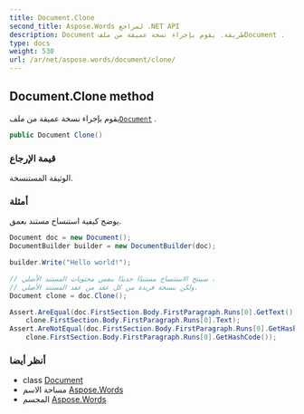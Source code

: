 ```yaml
---
title: Document.Clone
second_title: Aspose.Words لمراجع .NET API
description: Document طريقة. يقوم بإجراء نسخة عميقة من ملفDocument .
type: docs
weight: 530
url: /ar/net/aspose.words/document/clone/
---
```

## Document.Clone method

يقوم بإجراء نسخة عميقة من ملف[`Document`](../) .

```csharp
public Document Clone()
```

### قيمة الإرجاع

الوثيقة المستنسخة.

### أمثلة

يوضح كيفية استنساخ مستند بعمق.

```csharp
Document doc = new Document();
DocumentBuilder builder = new DocumentBuilder(doc);

builder.Write("Hello world!");

// سينتج الاستنساخ مستندًا جديدًا بنفس محتويات المستند الأصلي ،
// ولكن بنسخة فريدة من كل عقد من عقد المستند الأصلي.
Document clone = doc.Clone();

Assert.AreEqual(doc.FirstSection.Body.FirstParagraph.Runs[0].GetText(), 
    clone.FirstSection.Body.FirstParagraph.Runs[0].Text);
Assert.AreNotEqual(doc.FirstSection.Body.FirstParagraph.Runs[0].GetHashCode(),
    clone.FirstSection.Body.FirstParagraph.Runs[0].GetHashCode());
```

### أنظر أيضا

* class [Document](../)
* مساحة الاسم [Aspose.Words](../../document/)
* المجسم [Aspose.Words](../../../)


